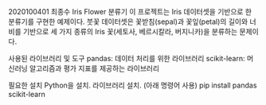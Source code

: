 2020100401 최종수 Iris Flower 분류기
이 프로젝트는 Iris 데이터셋을 기반으로 한 분류기를 구현한 예제이다. 붓꽃 데이터셋은 꽃받침(sepal)과 꽃잎(petal)의 길이와 너비를 기반으로 세 가지 종류의 Iris 꽃(세토사, 베르시칼라, 버지니카)을 분류하는 문제이다.

사용된 라이브러리 및 도구
pandas: 데이터 처리를 위한 라이브러리
scikit-learn: 머신러닝 알고리즘과 평가 지표를 제공하는 라이브러리

필요한 설치
Python을 설치.
라이브러리 설치. (아래 명령어 사용)
pip install pandas scikit-learn





